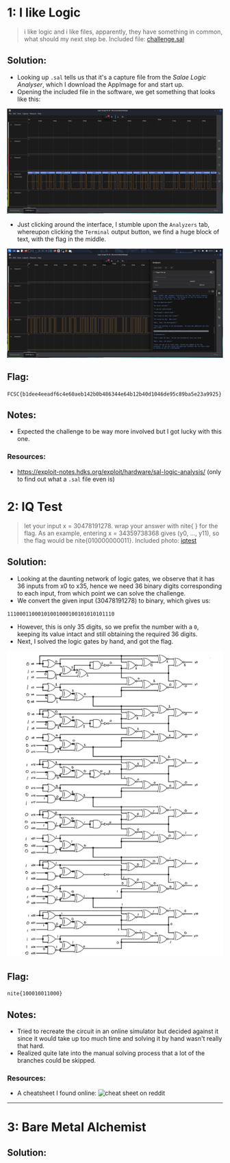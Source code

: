 # 1: I like Logic
> i like logic and i like files, apparently, they have something in common, what should my next step be.
Included file: [challenge.sal](assets_hardware/challenge.sal)
## Solution:
- Looking up `.sal` tells us that it's a capture file from the *Salae Logic Analyser*, which I download the AppImage for and start up.
- Opening the included file in the software, we get something that looks like this:

![](assets_hardware/graph.png)

- Just clicking around the interface, I stumble upon the `Analyzers` tab, whereupon clicking the `Terminal` output button, we find a huge block of text, with the flag in the middle.

![](assets_hardware/terminal.png)

## Flag:
`FCSC{b1dee4eeadf6c4e60aeb142b0b486344e64b12b40d1046de95c89ba5e23a9925}`
## Notes:
- Expected the challenge to be way more involved but I got lucky with this one.
### Resources:
- https://exploit-notes.hdks.org/exploit/hardware/sal-logic-analysis/ (only to find out what a `.sal` file even is)

# 2: IQ Test
> let your input x = 30478191278. wrap your answer with nite{ } for the flag. As an example, entering x = 34359738368 gives (y0, ..., y11), so the flag would be nite{010000000011}. Included photo: [iqtest](assets_hardware/iqtest.png)
## Solution:
- Looking at the daunting network of logic gates, we observe that it has 36 inputs from x0 to x35, hence we need 36 binary digits corresponding to each input, from which point we can solve the challenge.
- We convert the given input (30478191278) to binary, which gives us:
```
11100011000101001000100101010101110
```
- However, this is only 35 digits, so we prefix the number with a `0`, keeping its value intact and still obtaining the required 36 digits.
- Next, I solved the logic gates by hand, and got the flag.

![](assets_hardware/solved.png)

## Flag:
`nite{100010011000}`
## Notes:
- Tried to recreate the circuit in an online simulator but decided against it since it would take up too much time and solving it by hand wasn't really that hard.
- Realized quite late into the manual solving process that a lot of the branches could be skipped.
### Resources:
- A cheatsheet I found online:
![cheat sheet on reddit](https://i.redd.it/4krb5fxqmn151.png)
***
# 3: Bare Metal Alchemist
>
## Solution:
